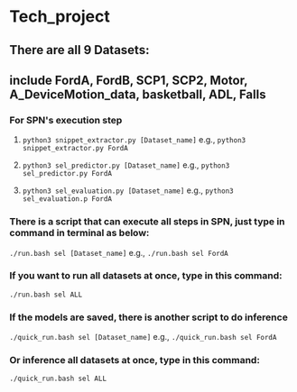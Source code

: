 # Tech_project

## There are all 9 Datasets: 

## include FordA, FordB, SCP1, SCP2, Motor, A_DeviceMotion_data, basketball, ADL, Falls

### For SPN's execution step

1. `python3 snippet_extractor.py [Dataset_name]` e.g., `python3 snippet_extractor.py FordA`

2. `python3 sel_predictor.py [Dataset_name]` e.g., `python3 sel_predictor.py FordA`

3. `python3 sel_evaluation.py [Dataset_name]` e.g., `python3 sel_evaluation.p FordA`

### There is a script that can execute all steps in SPN, just type in command in terminal as below:

`./run.bash sel [Dataset_name]` e.g., `./run.bash sel FordA`

### If you want to run all datasets at once, type in this command:

`./run.bash sel ALL`

### If the models are saved, there is another script to do inference

`./quick_run.bash sel [Dataset_name]` e.g., `./quick_run.bash sel FordA`

### Or inference all datasets at once, type in this command:

`./quick_run.bash sel ALL`
